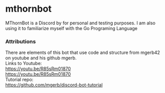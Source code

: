 # mthornbot
MThornBot is a Discord by for personal and testing purposes. I am also using it to familiarize myself with the Go Programing Language



### Attributions
There are elements of this bot that use code and structure from mgerb42 on youtube and his github mgerb.\
 Links to Youtube: \
<https://youtu.be/R85sRm01870>\
<https://youtu.be/R85sRm01870>\
Tutorial repo:\
<https://github.com/mgerb/discord-bot-tutorial>